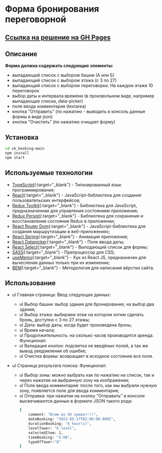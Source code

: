 # Форма бронирования переговорной

## [Ссылка на решение на GH Pages](https://rusakovnikki.github.io/vk_booking)

## Описание

**Форма должна содержать следующие элементы:**

- выпадающий список с выбором башни (А или Б)
- выпадающий список с выбором этажа (с 3 по 27)
- выпадающий список с выбором переговорки. На каждом этаже 10 переговорок
- выбор даты и интервала времени (в произвольном виде, например выпадающие списки, data-picker)
- поле ввода комментария (textarea)
- кнопка "Отправить" (по нажатию - выводить в консоль данные формы в виде json)
- кнопка "Очистить" (по нажатию очищает форму)

## Установка

```sh
cd vk_booking-main
npm install
npm start
```

## Используемые технологии

- [TypeScript](https://www.typescriptlang.org/docs/handbook/react.html){:target="_blank"} - Типизированный язык программирования;
- [React](https://ru.reactjs.org/){:target="_blank"} - JavaScript-библиотека для создания пользовательских интерфейсов;
- [Redux Toolkit](https://redux-toolkit.js.org/){:target="_blank"} - Библиотека для JavaScript, предназначенная для управления состоянием приложения;
- [Redux Persist](https://www.npmjs.com/package/redux-persist){:target="_blank"} - Библиотека для сохранения и восстановления состояния Redux в приложении;
- [React Router Dom](https://reactrouter.com/en/main){:target="_blank"} - JavaScript-библиотека для создания маршрутизации в веб-приложениях;
- [React Spring](https://react-spring.dev/docs){:target="_blank"} - Анимация приложения;
- [React Datepicker](https://www.npmjs.com/package/react-datepicker){:target="_blank"} - Поле ввода даты;
- [React Select](https://react-select.com/home){:target="_blank"} - Выподающий список для формы;
- [SASS](https://www.npmjs.com/package/sass){:target="_blank"} - Препроцессор для CSS;
- [useMemo](https://react.dev/reference/react/useMemo){:target="_blank"} - Хук из React JS, предназначен для вычесления данных только при их изменении;
- [BEM](https://ru.bem.info/methodology/quick-start/){:target="_blank"} - Методология для написания вёрстки сайта.

## Использование

- ul Главная страница:
  Ввод следующих данных:

  - ul Выбор башни: выбор здания для бронирования, на выбор два здания;
  - ul Выбор этажа: выбираем этаж на котором хотим сделать бронь, доступно с 3 по 27 этажы;
  - ul Дата: выбор даты, когда будет произведена бронь;
  - ul Время начала;
  - ul Продолжительность: на сколько часов производится аренда.
    Функционал:
  - ul Валидация кнопок: подсветка не введёных полей, а так же вывод уведомления об ошибке;
  - ul Очистка формы: возвращает в исходное состояние все поля.

- ul Страница результата поиска:
  Функционал:
  - ul Выбор зоны: можно выбрать как по нажатию на список, так и через нажатие на выбранную зону на изображении;
  - ul Поле ввода комментария: после того, как мы выбрали нужную зону, появляется поле для ввода комментария;
  - ul Отправка: при нажатии на кнопку "Отправить" в консоли высвечиваются данные в формате JSON такого рода:
    ```sh
    {
        comment: "Всем из VK привет!!!",
        dateBooking: "2023-05-17T02:00:00.000Z",
        durationBooking: "6 hour(s)",
        levelTower: "6 level",
        selectedItem: 1,
        timeBooking: "5:00",
        typeOfTower:"B"
    }
    ```
